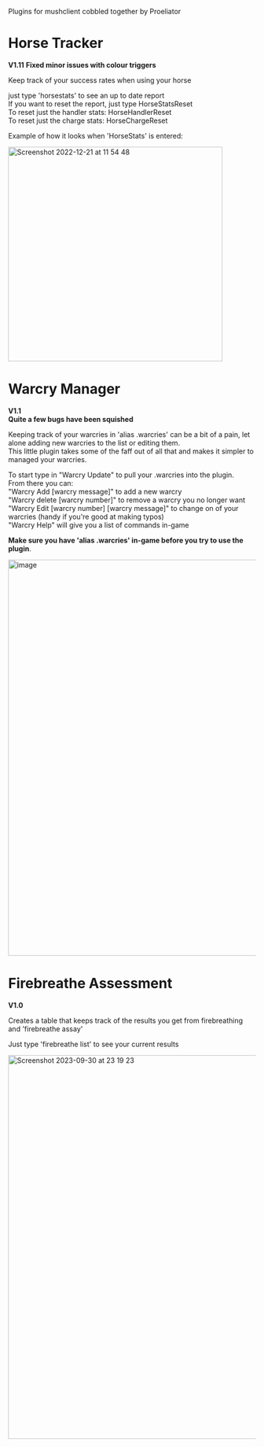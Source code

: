 Plugins for mushclient cobbled together by Proeliator  

# Horse Tracker
**V1.11**
**Fixed minor issues with colour triggers**

Keep track of your success rates when using your horse  

just type 'horsestats' to see an up to date report  
If you want to reset the report, just type HorseStatsReset  
To reset just the handler stats: HorseHandlerReset  
To reset just the charge stats: HorseChargeReset  

Example of how it looks when 'HorseStats' is entered:

<img width="436" alt="Screenshot 2022-12-21 at 11 54 48" src="https://user-images.githubusercontent.com/119447171/208899464-71ee52d3-dca1-4f2a-84ae-d7bdcd2722d7.png">

# Warcry Manager  
**V1.1**  
**Quite a few bugs have been squished**

Keeping track of your warcries in 'alias .warcries' can be a bit of a pain, let alone adding new warcries to the list or editing them.  
This little plugin takes some of the faff out of all that and makes it simpler to managed your warcries.  

To start type in "Warcry Update" to pull your .warcries into the plugin.  
From there you can:  
"Warcry Add [warcry message]" to add a new warcry  
"Warcry delete [warcry number]" to remove a warcry you no longer want  
"Warcry Edit [warcry number] [warcry message]" to change on of your warcries (handy if you're good at making typos)  
"Warcry Help" will give you a list of commands in-game

**Make sure you have 'alias .warcries' in-game before you try to use the plugin**. 

<img width="805" alt="image" src="https://github.com/CaptainFlint86/DiscworldMud/assets/119447171/070ac818-67d8-42ec-abdd-a3aa80a46a51">

# Firebreathe Assessment  
**V1.0** 

Creates a table that keeps track of the results you get from firebreathing and 'firebreathe assay'

Just type 'firebreathe list' to see your current results

<img width="780" alt="Screenshot 2023-09-30 at 23 19 23" src="https://github.com/CaptainFlint86/DiscworldMud/assets/119447171/c76dacb1-8699-4a75-900e-608eafe92a9c">


